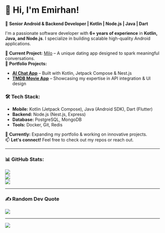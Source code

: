 # 👋 Hi, I'm Emirhan!  
🚀 **Senior Android & Backend Developer | Kotlin | Node.js | Java | Dart**  

I'm a passionate software developer with **6+ years of experience** in **Kotlin, Java, and Node.js**. I specialize in building scalable high-quality Android applications.  

🔹 **Current Project:** [Milo](https://milodating.com) – A unique dating app designed to spark meaningful conversations.  
🔹 **Portfolio Projects:**  
- **[AI Chat App](https://github.com/emirhankolver/sample-ai-chat)** – Built with Kotlin, Jetpack Compose & Nest.js  
- **[TMDB Movie App](https://github.com/emirhankolver/tmdb-movie-app)** – Showcasing my expertise in API integration & UI design  

### 🛠 Tech Stack:  
- **Mobile:** Kotlin (Jetpack Compose), Java (Android SDK), Dart (Flutter)  
- **Backend:** Node.js (Nest.js, Express)
- **Database:** PostgreSQL, MongoDB  
- **Tools:** Docker, Git, Redis  

📌 **Currently:** Expanding my portfolio & working on innovative projects.  
📫 **Let's connect!** Feel free to check out my repos or reach out.  

---

### 📊 GitHub Stats:
![](https://github-readme-stats.vercel.app/api?username=emirhankolver&theme=dark&hide_border=false&include_all_commits=false&count_private=false)<br/>
![](https://github-readme-streak-stats.herokuapp.com/?user=emirhankolver&theme=dark&hide_border=false)<br/>
![](https://github-readme-stats.vercel.app/api/top-langs/?username=emirhankolver&theme=dark&hide_border=false&include_all_commits=false&count_private=false&layout=compact)

---

### ✍️ Random Dev Quote
![](https://quotes-github-readme.vercel.app/api?type=horizontal&theme=radical)

---

[![](https://visitcount.itsvg.in/api?id=emirhankolver&icon=0&color=6)](https://visitcount.itsvg.in)
